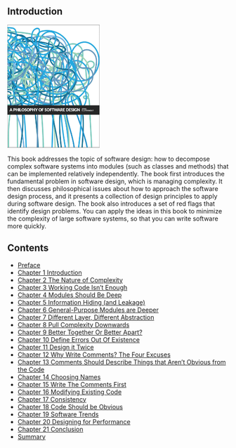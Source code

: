 ## Introduction

<div style="margin: 0 auto;">
  <img src="../figures/cover.jpeg" width="210px" height="280px" />
</div>

This book addresses the topic of software design: how to decompose complex software systems into modules (such as classes and methods) that can be implemented relatively independently. The book first introduces the fundamental problem in software design, which is managing complexity. It then discusses philosophical issues about how to approach the software design process, and it presents a collection of design principles to apply during software design. The book also introduces a set of red flags that identify design problems. You can apply the ideas in this book to minimize the complexity of large software systems, so that you can write software more quickly.

## Contents

- [Preface](preface.md)
- [Chapter 1 Introduction](ch01.md)
- [Chapter 2 The Nature of Complexity](ch02.md)
- [Chapter 3 Working Code Isn’t Enough](ch03.md)
- [Chapter 4 Modules Should Be Deep](ch04.md)
- [Chapter 5 Information Hiding (and Leakage)](ch05.md)
- [Chapter 6 General-Purpose Modules are Deeper](ch06.md)
- [Chapter 7 Different Layer, Different Abstraction](ch07.md)
- [Chapter 8 Pull Complexity Downwards](ch08.md)
- [Chapter 9 Better Together Or Better Apart?](ch09.md)
- [Chapter 10 Define Errors Out Of Existence](ch10.md)
- [Chapter 11 Design it Twice](ch11.md)
- [Chapter 12 Why Write Comments? The Four Excuses](ch12.md)
- [Chapter 13 Comments Should Describe Things that Aren’t Obvious from the Code](ch13.md)
- [Chapter 14 Choosing Names](ch14.md)
- [Chapter 15 Write The Comments First](ch15.md)
- [Chapter 16 Modifying Existing Code](ch16.md)
- [Chapter 17 Consistency](ch17.md)
- [Chapter 18 Code Should be Obvious](ch18.md)
- [Chapter 19 Software Trends](ch19.md)
- [Chapter 20 Designing for Performance](ch20.md)
- [Chapter 21 Conclusion](ch21.md)
- [Summary](summary.md)
